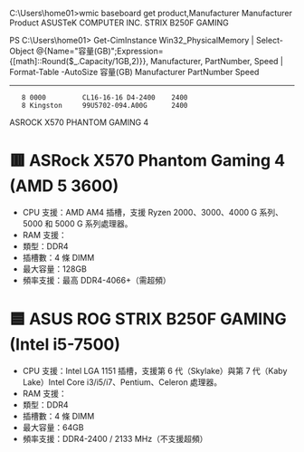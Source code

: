 C:\Users\home01>wmic baseboard get product,Manufacturer
Manufacturer           Product
ASUSTeK COMPUTER INC.  STRIX B250F GAMING

PS C:\Users\home01> Get-CimInstance Win32_PhysicalMemory | Select-Object @{Name="容量(GB)";Expression={[math]::Round($_.Capacity/1GB,2)}}, Manufacturer, PartNumber, Speed | Format-Table -AutoSize
容量(GB) Manufacturer PartNumber           Speed
-------- ------------ ----------           -----
       8 0000         CL16-16-16 D4-2400    2400
       8 Kingston     99U5702-094.A00G      2400

ASROCK X570 PHANTOM GAMING 4


# 🟥 ASRock X570 Phantom Gaming 4 (AMD 5 3600)
- CPU 支援：AMD AM4 插槽，支援 Ryzen 2000、3000、4000 G 系列、5000 和 5000 G 系列處理器。
- RAM 支援：
- 類型：DDR4
- 插槽數：4 條 DIMM
- 最大容量：128GB
- 頻率支援：最高 DDR4-4066+（需超頻）

# 🟦 ASUS ROG STRIX B250F GAMING (Intel i5-7500)
- CPU 支援：Intel LGA 1151 插槽，支援第 6 代（Skylake）與第 7 代（Kaby Lake）Intel Core i3/i5/i7、Pentium、Celeron 處理器。
- RAM 支援：
- 類型：DDR4
- 插槽數：4 條 DIMM
- 最大容量：64GB
- 頻率支援：DDR4-2400 / 2133 MHz（不支援超頻）






